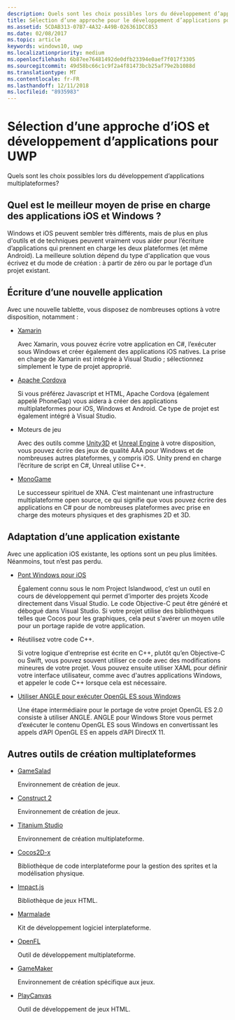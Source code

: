 ```yaml
---
description: Quels sont les choix possibles lors du développement d’applications multiplateformes ?
title: Sélection d’une approche pour le développement d’applications pour UWP et iOS
ms.assetid: 5CDAB313-07B7-4A32-A49B-026361DCC853
ms.date: 02/08/2017
ms.topic: article
keywords: windows10, uwp
ms.localizationpriority: medium
ms.openlocfilehash: 6b87ee76481492de0dfb23394e0aef7f017f3305
ms.sourcegitcommit: 49d58bc66c1c9f2a4f81473bcb25af79e2b1088d
ms.translationtype: MT
ms.contentlocale: fr-FR
ms.lasthandoff: 12/11/2018
ms.locfileid: "8935983"
---
```

# <a name="selecting-an-approach-to-ios-and-uwp-app-development"></a>Sélection d’une approche d’iOS et développement d’applications pour UWP


Quels sont les choix possibles lors du développement d’applications multiplateformes?

## <a name="whats-the-best-way-to-support-both-ios-and-windows"></a>Quel est le meilleur moyen de prise en charge des applications iOS et Windows ?

Windows et iOS peuvent sembler très différents, mais de plus en plus d'outils et de techniques peuvent vraiment vous aider pour l’écriture d’applications qui prennent en charge les deux plateformes (et même Android). La meilleure solution dépend du type d'application que vous écrivez et du mode de création : à partir de zéro ou par le portage d’un projet existant.

## <a name="writing-a-new-app"></a>Écriture d’une nouvelle application

Avec une nouvelle tablette, vous disposez de nombreuses options à votre disposition, notamment :

-   [Xamarin](http://go.microsoft.com/fwlink/p/?LinkID=320484)

    Avec Xamarin, vous pouvez écrire votre application en C#, l’exécuter sous Windows et créer également des applications iOS natives. La prise en charge de Xamarin est intégrée à Visual Studio ; sélectionnez simplement le type de projet approprié.

-   [Apache Cordova](http://go.microsoft.com/fwlink/p/?LinkID=400439)

    Si vous préférez Javascript et HTML, Apache Cordova (également appelé PhoneGap) vous aidera à créer des applications multiplateformes pour iOS, Windows et Android. Ce type de projet est également intégré à Visual Studio.

-   Moteurs de jeu

    Avec des outils comme [Unity3D](http://go.microsoft.com/fwlink/p/?LinkID=320479) et [Unreal Engine](http://go.microsoft.com/fwlink/p/?LinkID=394062) à votre disposition, vous pouvez écrire des jeux de qualité AAA pour Windows et de nombreuses autres plateformes, y compris iOS. Unity prend en charge l’écriture de script en C#, Unreal utilise C++.

-   [MonoGame](http://go.microsoft.com/fwlink/p/?LinkID=320483)

    Le successeur spirituel de XNA. C’est maintenant une infrastructure multiplateforme open source, ce qui signifie que vous pouvez écrire des applications en C# pour de nombreuses plateformes avec prise en charge des moteurs physiques et des graphismes 2D et 3D.

## <a name="adapting-an-existing-app"></a>Adaptation d’une application existante

Avec une application iOS existante, les options sont un peu plus limitées. Néanmoins, tout n’est pas perdu.

-   [Pont Windows pour iOS](https://go.microsoft.com/fwlink/p/?LinkId=619014)

    Également connu sous le nom Project Islandwood, c’est un outil en cours de développement qui permet d’importer des projets Xcode directement dans Visual Studio. Le code Objective-C peut être généré et débogué dans Visual Studio. Si votre projet utilise des bibliothèques telles que Cocos pour les graphiques, cela peut s'avérer un moyen utile pour un portage rapide de votre application.

-   Réutilisez votre code C++.

    Si votre logique d'entreprise est écrite en C++, plutôt qu’en Objective-C ou Swift, vous pouvez souvent utiliser ce code avec des modifications mineures de votre projet. Vous pouvez ensuite utiliser XAML pour définir votre interface utilisateur, comme avec d'autres applications Windows, et appeler le code C++ lorsque cela est nécessaire.

-   [Utiliser ANGLE pour exécuter OpenGL ES sous Windows](http://go.microsoft.com/fwlink/p/?linkid=618387)

    Une étape intermédiaire pour le portage de votre projet OpenGL ES 2.0 consiste à utiliser ANGLE. ANGLE pour Windows Store vous permet d’exécuter le contenu OpenGL ES sous Windows en convertissant les appels d’API OpenGL ES en appels d’API DirectX 11.

## <a name="other-cross-platform-authoring-tools"></a>Autres outils de création multiplateformes

-   [GameSalad](http://go.microsoft.com/fwlink/p/?LinkID=320480)

    Environnement de création de jeux.

-   [Construct 2]( http://go.microsoft.com/fwlink/p/?LinkID=320481)

    Environnement de création de jeux.

-   [Titanium Studio](http://go.microsoft.com/fwlink/p/?LinkID=320482)

    Environnement de création multiplateforme.

-   [Cocos2D-x](http://go.microsoft.com/fwlink/p/?LinkID=320485)

    Bibliothèque de code interplateforme pour la gestion des sprites et la modélisation physique.

-   [Impact.js](http://go.microsoft.com/fwlink/p/?LinkID=320486)

    Bibliothèque de jeux HTML.

-   [Marmalade](http://go.microsoft.com/fwlink/p/?LinkID=320487)

    Kit de développement logiciel interplateforme.

-   [OpenFL](http://go.microsoft.com/fwlink/p/?LinkID=320488)

    Outil de développement multiplateforme.

-   [GameMaker](http://go.microsoft.com/fwlink/p/?LinkID=320490)

    Environnement de création spécifique aux jeux.

-   [PlayCanvas](http://go.microsoft.com/fwlink/p/?LinkID=394061)

    Outil de développement de jeux HTML.

